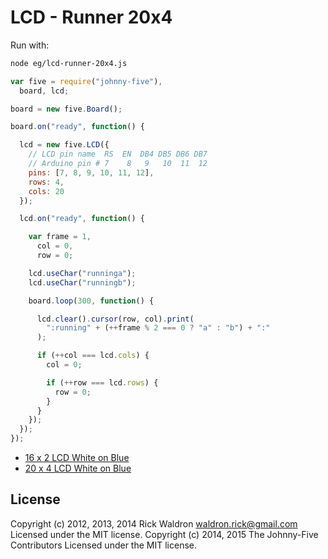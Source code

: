 <!--remove-start-->
# LCD - Runner 20x4

Run with:
```bash
node eg/lcd-runner-20x4.js
```
<!--remove-end-->

```javascript
var five = require("johnny-five"),
  board, lcd;

board = new five.Board();

board.on("ready", function() {

  lcd = new five.LCD({
    // LCD pin name  RS  EN  DB4 DB5 DB6 DB7
    // Arduino pin # 7    8   9   10  11  12
    pins: [7, 8, 9, 10, 11, 12],
    rows: 4,
    cols: 20
  });

  lcd.on("ready", function() {

    var frame = 1,
      col = 0,
      row = 0;

    lcd.useChar("runninga");
    lcd.useChar("runningb");

    board.loop(300, function() {

      lcd.clear().cursor(row, col).print(
        ":running" + (++frame % 2 === 0 ? "a" : "b") + ":"
      );

      if (++col === lcd.cols) {
        col = 0;

        if (++row === lcd.rows) {
          row = 0;
        }
      }
    });
  });
});


```





- [16 x 2 LCD White on Blue](http://www.hacktronics.com/LCDs/16-x-2-LCD-White-on-Blue/flypage.tpl.html)
- [20 x 4 LCD White on Blue](http://www.hacktronics.com/LCDs/20-x-4-LCD-White-on-Blue/flypage.tpl.html)


<!--remove-start-->
## License
Copyright (c) 2012, 2013, 2014 Rick Waldron <waldron.rick@gmail.com>
Licensed under the MIT license.
Copyright (c) 2014, 2015 The Johnny-Five Contributors
Licensed under the MIT license.
<!--remove-end-->
